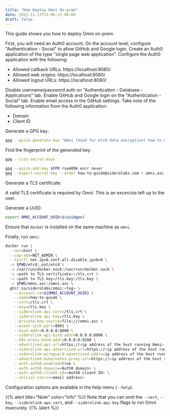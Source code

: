 ```yaml
---
title: "How Deploy Omni On-prem"
date: 2022-11-17T13:06:13-08:00
draft: false
---
```


This guide shows you how to deploy Omni on-prem.

First, you will need an Auth0 account.
On the account level, configure "Authentication - Social" to allow GitHub and Google login.
Create an Auth0 application of the type "single page web application".
Configure the Auth0 application with the following:

  - Allowed callback URLs: https://localhost:8080/
  - Allowed web origins: https://localhost:8080/
  - Allowed logout URLs: https://localhost:8080/

Disable username/password auth on "Authentication - Database - Applications" tab.
Enable GitHub and Google login on the "Authentication - Social" tab.
Enable email access in the GitHub settings.
Take note of the following information from the Auth0 application:
  - Domain
  - Client ID

Generate a GPG key:

```bash
gpg --quick-generate-key "Omni (Used for etcd data encryption) how-to-guide@siderolabs.com" rsa4096 cert never
```

Find the fingerprint of the generated key:

```bash
gpg --list-secret-keys
```

```bash
gpg --quick-add-key $FPR rsa4096 encr never
gpg --export-secret-key --armor how-to-guide@siderolabs.com > omni.asc
```

Generate a TLS certificate:

A valid TLS certificate is required by Omni.
This is an excercise left up to the user.

Generate a UUID:

```bash
export OMNI_ACCOUNT_UUID=$(uuidgen)
```

Ensure that `docker` is installed on the same machine as `omni`.

Finally, run `omni`:

```bash
docker run \
  --net=host \
  --cap-add=NET_ADMIN \
  --sysctl net.ipv6.conf.all.disable_ipv6=0 \
  -v $PWD/etcd:_out/etcd \
  -v /var/run/docker.sock:/var/run/docker.sock \
  -v <path to TLS certificate>:/tls.crt \
  -v <path to TLS key>/tls.key:/tls.key \
  -v $PWD/omni.asc:/omni.asc \
  ghcr.io/siderolabs/omni:<tag> \
    --account-id=${OMNI_ACCOUNT_UUID} \
    --name=how-to-guide \
    --cert=/tls.crt \
    --key=/tls.key \
    --siderolink-api-cert=/tls.crt \
    --siderolink-api-key=/tls.key \
    --private-key-source=file:///omni.asc \
    --event-sink-port=8091 \
    --bind-addr=0.0.0.0:8080 \
    --siderolink-api-bind-addr=0.0.0.0:8090 \
    --k8s-proxy-bind-addr=0.0.0.0:8100 \
    --advertised-api-url=https://<ip address of the host running Omni>:8080/ \
    --siderolink-api-advertised-url=https://<ip address of the host running Omni>:8090/ \
    --siderolink-wireguard-advertised-addr=<ip address of the host running Omni>:50180 \
    --advertised-kubernetes-proxy-url=https://<ip address of the host running Omni>:8100/ \
    --auth-auth0-enabled=true \
    --auth-auth0-domain=<Auth0 domain> \
    --auth-auth0-client-id=<Auth0 client ID> \
    --initial-users=<email address>
```

Configuration options are available in the help menu (`--help`).

{{% alert title="Note" color="info" %}}
Note that you can omit the `--cert`, `--key`, `--siderolink-api-cert`, and `--siderolink-api-key` flags to run Omni insecurely.
{{% /alert %}}
